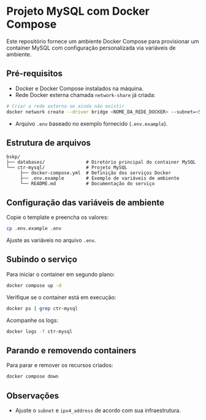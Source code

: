 # Projeto MySQL com Docker Compose

Este repositório fornece um ambiente Docker Compose para provisionar um container MySQL com configuração personalizada via variáveis de ambiente.

## Pré-requisitos

- Docker e Docker Compose instalados na máquina.  
- Rede Docker externa chamada `network-share` já criada:

```bash
# Criar a rede externa se ainda não existir
docker network create --driver bridge <NOME_DA_REDE_DOCKER> --subnet=<SUBNET_DO_CONTAINER>
```

- Arquivo `.env` baseado no exemplo fornecido (`.env.example`).

## Estrutura de arquivos

```plaintext
bskp/
├── databases/               # Diretório principal do container MySQL
└── ctr-mysql/               # Projeto MySQL
     ├── docker-compose.yml  # Definição dos serviços Docker
     ├── .env.example        # Exemplo de variáveis de ambiente
     └── README.md           # Documentação do serviço
```

## Configuração das variáveis de ambiente

Copie o template e preencha os valores:

```bash
cp .env.example .env
```

Ajuste as variáveis no arquivo `.env`.

## Subindo o serviço

Para iniciar o container em segundo plano:

```bash
docker compose up -d
```

Verifique se o container está em execução:

```bash
docker ps | grep ctr-mysql
```

Acompanhe os logs:

```bash
docker logs -f ctr-mysql
```

## Parando e removendo containers

Para parar e remover os recursos criados:

```bash
docker compose down
```

## Observações

- Ajuste o `subnet` e `ipv4_address` de acordo com sua infraestrutura.  

